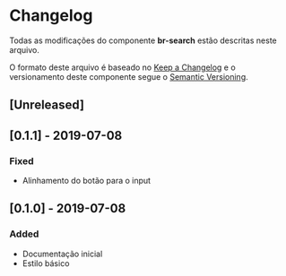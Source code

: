 # Changelog
Todas as modificações do componente **br-search** estão descritas neste arquivo.

O formato deste arquivo é baseado no [Keep a Changelog](https://keepachangelog.com/en/1.0.0/) e o versionamento deste componente segue o [Semantic Versioning](https://semver.org/spec/v2.0.0.html).

## [Unreleased]

## [0.1.1] - 2019-07-08
### Fixed
- Alinhamento do botão para o input

## [0.1.0] - 2019-07-08
### Added
- Documentação inicial
- Estilo básico
